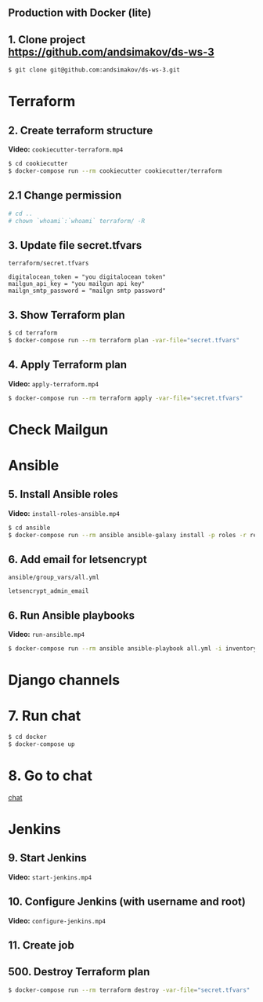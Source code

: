 Production with Docker (lite)
-----------------------------

## 1. Clone project https://github.com/andsimakov/ds-ws-3
```bash
$ git clone git@github.com:andsimakov/ds-ws-3.git
```
# Terraform

## 2. Create terraform structure

**Video:**  `cookiecutter-terraform.mp4`

```bash
$ cd cookiecutter
$ docker-compose run --rm cookiecutter cookiecutter/terraform
```

## 2.1 Change permission
```bash
# cd ..
# chown `whoami`:`whoami` terraform/ -R
```

## 3. Update file secret.tfvars

`terraform/secret.tfvars`
```
digitalocean_token = "you digitalocean token"
mailgun_api_key = "you mailgun api key"
mailgn_smtp_password = "mailgn smtp password"
```

## 3. Show Terraform plan
```bash
$ cd terraform
$ docker-compose run --rm terraform plan -var-file="secret.tfvars"
```

## 4. Apply Terraform plan

**Video:**  `apply-terraform.mp4`

```bash
$ docker-compose run --rm terraform apply -var-file="secret.tfvars"
```

# Check Mailgun


# Ansible

## 5. Install Ansible roles

**Video:**  `install-roles-ansible.mp4`

```bash
$ cd ansible
$ docker-compose run --rm ansible ansible-galaxy install -p roles -r requirements.yml
```

## 6. Add email for letsencrypt

`ansible/group_vars/all.yml`
```
letsencrypt_admin_email
```

## 6. Run Ansible playbooks

**Video:**  `run-ansible.mp4`

```bash
$ docker-compose run --rm ansible ansible-playbook all.yml -i inventory
```

# Django channels

# 7. Run chat
```bash
$ cd docker
$ docker-compose up
```

# 8. Go to chat
[chat](http://127.0.0.1/)

# Jenkins

## 9. Start Jenkins

**Video:**  `start-jenkins.mp4`

## 10. Configure Jenkins (with username and root)

**Video:**  `configure-jenkins.mp4`

## 11. Create job



## 500. Destroy Terraform plan
```bash
$ docker-compose run --rm terraform destroy -var-file="secret.tfvars"
```
